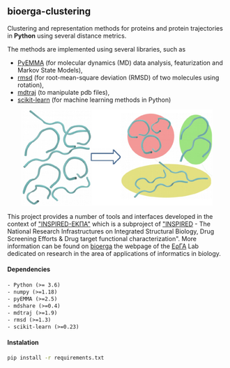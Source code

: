 ## bioerga-clustering
Clustering and representation methods for proteins and protein trajectories in <b>Python</b> using several distance metrics.

The methods are implemented using several libraries, such as
- [PyEMMA](https://github.com/markovmodel/PyEMMA/) (for molecular dynamics (MD) data analysis, featurization and Markov State Models),
- [rmsd](https://github.com/charnley/rmsd) (for root-mean-square deviation (RMSD) of two molecules using rotation),
- [mdtraj](https://github.com/mdtraj/mdtraj) (to manipulate pdb files),
- [scikit-learn](https://github.com/scikit-learn/scikit-learn) (for machine learning methods in Python)

<p align="center">
  <img height=220px src="./docs/images/gromos.png?raw=true">
</p>

This project provides a number of tools and interfaces developed in the context of ["INSPIRED-ΕΚΠΑ"](https://www.inspired-ris.gr/subprojects.html) which is a subproject of ["INSPIRED](https://www.inspired-ris.gr/index_en.html) - The National Research Infrastructures on Integrated Structural Biology, Drug Screening Efforts & Drug target functional characterization". More information can be found on [bioerga](http://bioerga.di.uoa.gr/) the webpage of the [ΕρΓΑ](http://erga.di.uoa.gr/) Lab dedicated on research in the area of applications of informatics in biology.

#### Dependencies
~~~~~~~~~~~
- Python (>= 3.6)
- numpy (>=1.18)
- pyEMMA (>=2.5)
- mdshare (>=0.4)
- mdtraj (>=1.9)
- rmsd (>=1.3)
- scikit-learn (>=0.23)
~~~~~~~~~~~

#### Instalation
```bash
pip install -r requirements.txt
```

